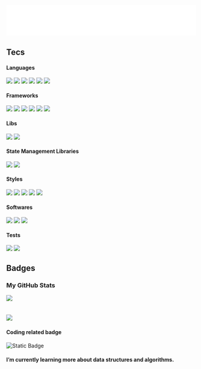 <div>
  <picture>
    <source media="(prefers-color-scheme: dark)" srcset="presentationDark.svg">
    <img src="presentationLight.svg">
  </picture>
</div>

## Tecs

#### Languages

<div>
  <img src="https://img.shields.io/badge/Javascript-27272A?style=for-the-badge&logo=Javascript"></img>
  <img src="https://img.shields.io/badge/Typescript-27272A?style=for-the-badge&logo=Typescript"></img>
  <img src="https://img.shields.io/badge/python-27272A?style=for-the-badge&logo=python"></img>
  <img src="https://img.shields.io/badge/C-27272A?style=for-the-badge&logo=c"></img>
  <img src="https://img.shields.io/badge/GraphQL-27272A?style=for-the-badge&logo=graphql"></img>
  <img src="https://img.shields.io/badge/yaml-27272A?style=for-the-badge&logo=yaml"></img>
</div>

#### Frameworks

<div>
  <img src="https://img.shields.io/badge/next-27272A?style=for-the-badge&logo=nextdotjs"></img>
  <img src="https://img.shields.io/badge/Angular-27272A?style=for-the-badge&logo=Angular"></img>
  <img src="https://img.shields.io/badge/django-27272A?style=for-the-badge&logo=django"></img>
  <img src="https://img.shields.io/badge/Express-27272A?style=for-the-badge&logo=Express"></img>
  <img src="https://img.shields.io/badge/NestJS-27272A?style=for-the-badge&logo=Nestjs"></img>
  <img src="https://img.shields.io/badge/FastApi-27272A?style=for-the-badge&logo=fastapi"></img>
</div>

#### Libs

<div>
  <img src="https://img.shields.io/badge/React && React Native-27272A?style=for-the-badge&logo=React"></img>
  <img src="https://img.shields.io/badge/Apollo%20GraphQl-27272A?style=for-the-badge&logo=ApolloGraphql"></img>
</div>

#### State Management Libraries

<div>
  <img src="https://img.shields.io/badge/Redux-27272A?style=for-the-badge&logo=Redux"></img>
  <img src="https://img.shields.io/badge/React%20Query-27272A?style=for-the-badge&logo=reactquery"></img>

</div>

#### Styles

<div>
  <img src="https://img.shields.io/badge/CSS3-27272A?style=for-the-badge&logo=css3"></img>
    <img src="https://img.shields.io/badge/tailwind-27272A?style=for-the-badge&logo=tailwindcss"></img>
  <img src="https://img.shields.io/badge/sass-27272A?style=for-the-badge&logo=sass"></img>
  <img src="https://img.shields.io/badge/Styled-27272A?style=for-the-badge&logo=Styled-components"></img>
  <img src="https://img.shields.io/badge/Material%20UI-27272A?style=for-the-badge&logo=Mui"></img>
</div>

#### Softwares

<div>
  <img src="https://img.shields.io/badge/Node-27272A?style=for-the-badge&logo=Node.js"></img>
  <img src="https://img.shields.io/badge/MongoDB-27272A?style=for-the-badge&logo=MongoDB"></img>
  <img src="https://img.shields.io/badge/PostgreSQL-27272A?style=for-the-badge&logo=PostgreSQL"></img>
</div>

#### Tests

<div>
  <img src="https://img.shields.io/badge/Cypress-27272A?style=for-the-badge&logo=Cypress"></img>
  <img src="https://img.shields.io/badge/JEST-27272A?style=for-the-badge&logo=JEST"></img>
</div>

## Badges

### My GitHub Stats

 <img width="368" src="https://viniciusbastos-readme.vercel.app/api/top-langs/?username=Thalisu&amp;langs_count=10&amp;title_color=ef4444&amp;text_color=ffffff&amp;icon_color=ef4444&amp;bg_color=27272a&amp;hide_border=true&amp;locale=en&amp;custom_title=Top%20%Languages"/>

######

 <img width="368" src="https://viniciusbastos-readme.vercel.app/api?username=Thalisu&amp;show_icons=true&amp;hide=&amp;count_private=true&amp;title_color=ef4444&amp;text_color=ffffff&amp;icon_color=ef4444&amp;bg_color=27272a&amp;hide_border=true&amp;show_icons=true" />

#### Coding related badge

![Static Badge](https://www.codewars.com/users/Thalisu/badges/large)

#### I’m currently learning more about data structures and algorithms.

<!--
**Thalisu/Thalisu** is a ✨ _special_ ✨ repository because its `README.md` (this file) appears on your GitHub profile.

Here are some ideas to get you started:

- 🔭 I’m currently working on ...
- 🌱 I’m currently learning ...
- 👯 I’m looking to collaborate on ...
- 🤔 I’m looking for help with ...
- 💬 Ask me about ...
- 📫 How to reach me: ...
- 😄 Pronouns: ...
- ⚡ Fun fact: ...
-->
